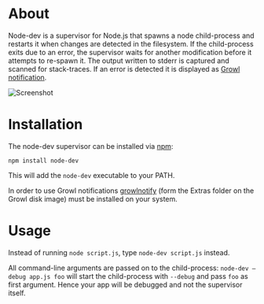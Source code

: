 About
=====

Node-dev is a supervisor for Node.js that spawns a node child-process and restarts it when changes are
detected in the filesystem. If the child-process exits due to an error, the supervisor waits for another
modification before it attempts to re-spawn it. The output written to stderr is captured and 
scanned for stack-traces. If an error is detected it is displayed as [Growl notification](http://growl.info/about.php).

![Screenshot](http://cloud.github.com/downloads/fgnass/fgnass.github.com/node-dev.png)

Installation
============

The node-dev supervisor can be installed via [npm](http://github.com/isaacs/npm):

    npm install node-dev

This will add the `node-dev` executable to your PATH.

In order to use Growl notifications [growlnotify](http://growl.info/extras.php#growlnotify) (form the Extras folder on the Growl disk image) must be installed on your system.

Usage
=====

Instead of running `node script.js`, type `node-dev script.js` instead.

All command-line arguments are passed on to the child-process: `node-dev —debug app.js foo` will start the child-process with `--debug` and pass `foo` as first argument. Hence your app will be debugged and not the supervisor itself.
